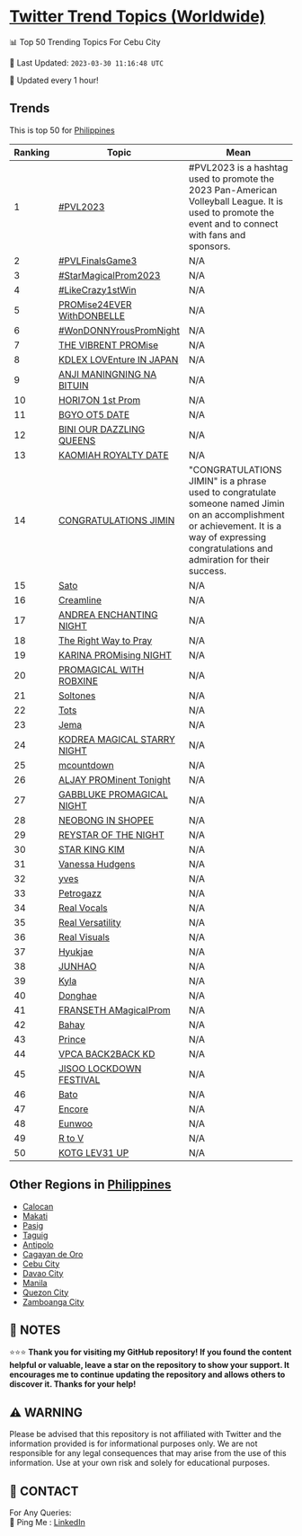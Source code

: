 [Twitter Trend Topics (Worldwide)](https://github.com/ErcinDedeoglu/Twitter-Trend-Topics)
==========


📊 Top 50 Trending Topics For Cebu City

📆 Last Updated: `2023-03-30 11:16:48 UTC`

🔧 Updated every 1 hour!


## Trends

This is top 50 for [Philippines](</Philippines>)

| Ranking | Topic | Mean |
| ------- | ------------ | ------------ |
| 1 | [#PVL2023](http://twitter.com/search?q=%23PVL2023) | #PVL2023 is a hashtag used to promote the 2023 Pan-American Volleyball League. It is used to promote the event and to connect with fans and sponsors. |
| 2 | [#PVLFinalsGame3](http://twitter.com/search?q=%23PVLFinalsGame3) | N/A |
| 3 | [#StarMagicalProm2023](http://twitter.com/search?q=%23StarMagicalProm2023) | N/A |
| 4 | [#LikeCrazy1stWin](http://twitter.com/search?q=%23LikeCrazy1stWin) | N/A |
| 5 | [PROMise24EVER WithDONBELLE](http://twitter.com/search?q=PROMise24EVER+WithDONBELLE) | N/A |
| 6 | [#WonDONNYrousPromNight](http://twitter.com/search?q=%23WonDONNYrousPromNight) | N/A |
| 7 | [THE VIBRENT PROMise](http://twitter.com/search?q=THE+VIBRENT+PROMise) | N/A |
| 8 | [KDLEX LOVEnture IN JAPAN](http://twitter.com/search?q=KDLEX+LOVEnture+IN+JAPAN) | N/A |
| 9 | [ANJI MANINGNING NA BITUIN](http://twitter.com/search?q=ANJI+MANINGNING+NA+BITUIN) | N/A |
| 10 | [HORI7ON 1st Prom](http://twitter.com/search?q=HORI7ON+1st+Prom) | N/A |
| 11 | [BGYO OT5 DATE](http://twitter.com/search?q=BGYO+OT5+DATE) | N/A |
| 12 | [BINI OUR DAZZLING QUEENS](http://twitter.com/search?q=BINI+OUR+DAZZLING+QUEENS) | N/A |
| 13 | [KAOMIAH ROYALTY DATE](http://twitter.com/search?q=KAOMIAH+ROYALTY+DATE) | N/A |
| 14 | [CONGRATULATIONS JIMIN](http://twitter.com/search?q=CONGRATULATIONS+JIMIN) | "CONGRATULATIONS JIMIN" is a phrase used to congratulate someone named Jimin on an accomplishment or achievement. It is a way of expressing congratulations and admiration for their success. |
| 15 | [Sato](http://twitter.com/search?q=Sato) | N/A |
| 16 | [Creamline](http://twitter.com/search?q=Creamline) | N/A |
| 17 | [ANDREA ENCHANTING NIGHT](http://twitter.com/search?q=ANDREA+ENCHANTING+NIGHT) | N/A |
| 18 | [The Right Way to Pray](http://twitter.com/search?q=The+Right+Way+to+Pray) | N/A |
| 19 | [KARINA PROMising NIGHT](http://twitter.com/search?q=KARINA+PROMising+NIGHT) | N/A |
| 20 | [PROMAGICAL WITH ROBXINE](http://twitter.com/search?q=PROMAGICAL+WITH+ROBXINE) | N/A |
| 21 | [Soltones](http://twitter.com/search?q=Soltones) | N/A |
| 22 | [Tots](http://twitter.com/search?q=Tots) | N/A |
| 23 | [Jema](http://twitter.com/search?q=Jema) | N/A |
| 24 | [KODREA MAGICAL STARRY NIGHT](http://twitter.com/search?q=KODREA+MAGICAL+STARRY+NIGHT) | N/A |
| 25 | [mcountdown](http://twitter.com/search?q=mcountdown) | N/A |
| 26 | [ALJAY PROMinent Tonight](http://twitter.com/search?q=ALJAY+PROMinent+Tonight) | N/A |
| 27 | [GABBLUKE PROMAGICAL NIGHT](http://twitter.com/search?q=GABBLUKE+PROMAGICAL+NIGHT) | N/A |
| 28 | [NEOBONG IN SHOPEE](http://twitter.com/search?q=NEOBONG+IN+SHOPEE) | N/A |
| 29 | [REYSTAR OF THE NIGHT](http://twitter.com/search?q=REYSTAR+OF+THE+NIGHT) | N/A |
| 30 | [STAR KING KIM](http://twitter.com/search?q=STAR+KING+KIM) | N/A |
| 31 | [Vanessa Hudgens](http://twitter.com/search?q=Vanessa+Hudgens) | N/A |
| 32 | [yves](http://twitter.com/search?q=yves) | N/A |
| 33 | [Petrogazz](http://twitter.com/search?q=Petrogazz) | N/A |
| 34 | [Real Vocals](http://twitter.com/search?q=Real+Vocals) | N/A |
| 35 | [Real Versatility](http://twitter.com/search?q=Real+Versatility) | N/A |
| 36 | [Real Visuals](http://twitter.com/search?q=Real+Visuals) | N/A |
| 37 | [Hyukjae](http://twitter.com/search?q=Hyukjae) | N/A |
| 38 | [JUNHAO](http://twitter.com/search?q=JUNHAO) | N/A |
| 39 | [Kyla](http://twitter.com/search?q=Kyla) | N/A |
| 40 | [Donghae](http://twitter.com/search?q=Donghae) | N/A |
| 41 | [FRANSETH AMagicalProm](http://twitter.com/search?q=FRANSETH+AMagicalProm) | N/A |
| 42 | [Bahay](http://twitter.com/search?q=Bahay) | N/A |
| 43 | [Prince](http://twitter.com/search?q=Prince) | N/A |
| 44 | [VPCA BACK2BACK KD](http://twitter.com/search?q=VPCA+BACK2BACK+KD) | N/A |
| 45 | [JISOO LOCKDOWN FESTIVAL](http://twitter.com/search?q=JISOO+LOCKDOWN+FESTIVAL) | N/A |
| 46 | [Bato](http://twitter.com/search?q=Bato) | N/A |
| 47 | [Encore](http://twitter.com/search?q=Encore) | N/A |
| 48 | [Eunwoo](http://twitter.com/search?q=Eunwoo) | N/A |
| 49 | [R to V](http://twitter.com/search?q=R+to+V) | N/A |
| 50 | [KOTG LEV31 UP](http://twitter.com/search?q=KOTG+LEV31+UP) | N/A |



## Other Regions in [Philippines](</Philippines>)

* [Calocan](</Philippines/Calocan.md>)
* [Makati](</Philippines/Makati.md>)
* [Pasig](</Philippines/Pasig.md>)
* [Taguig](</Philippines/Taguig.md>)
* [Antipolo](</Philippines/Antipolo.md>)
* [Cagayan de Oro](</Philippines/Cagayan de Oro.md>)
* [Cebu City](</Philippines/Cebu City.md>)
* [Davao City](</Philippines/Davao City.md>)
* [Manila](</Philippines/Manila.md>)
* [Quezon City](</Philippines/Quezon City.md>)
* [Zamboanga City](</Philippines/Zamboanga City.md>)



## 📝 NOTES

⭐⭐⭐ **Thank you for visiting my GitHub repository! If you found the content helpful or valuable, leave a star on the repository to show your support. It encourages me to continue updating the repository and allows others to discover it. Thanks for your help!**


## ⚠️ WARNING

Please be advised that this repository is not affiliated with Twitter and the information provided is for informational purposes only. We are not responsible for any legal consequences that may arise from the use of this information. Use at your own risk and solely for educational purposes.


## 📨 CONTACT

 For Any Queries:  
            🏓 Ping Me : [LinkedIn](https://www.linkedin.com/in/ercindedeoglu/)
